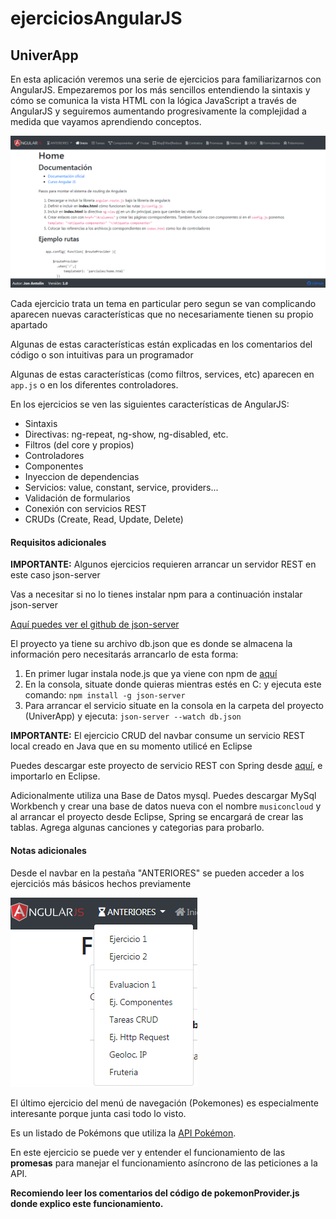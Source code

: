 # ejerciciosAngularJS

<h2>UniverApp</h2>

<p>En esta aplicación veremos una serie de ejercicios para familiarizarnos con AngularJS. 
Empezaremos por los más sencillos entendiendo la sintaxis y cómo se comunica la vista HTML con la lógica JavaScript a través de AngularJS y 
seguiremos aumentando progresivamente la complejidad a medida que vayamos aprendiendo conceptos.</p>

![Alt text](https://github.com/jonantolin/ejerciciosAngularJS/blob/master/resources/Captura_app.PNG)

<p>Cada ejercicio trata un tema en particular pero segun se van complicando aparecen nuevas características que no necesariamente tienen su propio apartado</p>
<p>Algunas de estas características están explicadas en los comentarios del código o son intuitivas para un programador</p>
<p>Algunas de estas características (como filtros, services, etc) aparecen en <code>app.js</code> o en los diferentes controladores.</p>
<p>En los ejercicios se ven las siguientes características de AngularJS:</p>

<ul>
  <li>Sintaxis</li>
  <li>Directivas: ng-repeat, ng-show, ng-disabled, etc.</li>
  <li>Filtros (del core y propios)</li>
  <li>Controladores</li>
  <li>Componentes</li>
  <li>Inyeccion de dependencias</li>
  <li>Servicios: value, constant, service, providers...</li>
  <li>Validación de formularios</li>
  <li>Conexión con servicios REST</li>
  <li>CRUDs (Create, Read, Update, Delete)</li>
</ul>



<h4>Requisitos adicionales</h4>

<p><strong>IMPORTANTE:</strong> Algunos ejercicios requieren arrancar un servidor REST en este caso json-server</p>
<p>Vas a necesitar si no lo tienes instalar npm para a continuación instalar json-server</p>
<p><a href="https://github.com/typicode/json-server" target="_blank">Aquí puedes ver el github de json-server</a></p>
<p>El proyecto ya tiene su archivo db.json que es donde se almacena la información pero necesitarás arrancarlo de esta forma:</p>

<ol>
  <li>En primer lugar instala node.js que ya viene con npm de <a href="https://nodejs.org/es/" target="_blank">aquí</a></li>
  <li>En la consola, situate donde quieras mientras estés en C: y ejecuta este comando: <code>npm install -g json-server</code></li>
  <li>Para arrancar el servicio situate en la consola en la carpeta del proyecto (UniverApp) y ejecuta: <code>json-server --watch db.json</code></li>
</ol>

<p><strong>IMPORTANTE:</strong> El ejercicio CRUD del navbar consume un servicio REST local creado en Java que en su momento utilicé en Eclipse</p>
<p>Puedes descargar este proyecto de servicio REST con Spring desde <a href="https://github.com/jonantolin/apiRestMusicOnClud" target="_blank">aquí</a>, e importarlo en Eclipse.</p>
<p>Adicionalmente utiliza una Base de Datos mysql. Puedes descargar MySql Workbench y crear una base de datos nueva con el nombre <code>musiconcloud</code> y 
al arrancar el proyecto desde Eclipse, Spring se encargará de crear las tablas. Agrega algunas canciones y categorias para probarlo. </p>

<h4>Notas adicionales</h4>
<p>Desde el navbar en la pestaña "ANTERIORES" se pueden acceder a los ejerciciós más básicos hechos previamente</p>

![Alt text](https://github.com/jonantolin/ejerciciosAngularJS/blob/master/resources/Captura_anteriores.PNG)

<p>El último ejercicio del menú de navegación (Pokemones) es especialmente interesante porque junta casi todo lo visto.</p>
<p>Es un listado de Pokémons que utiliza la <a href="https://pokeapi.co/" target="_blank">API Pokémon</a>.</p>
<p>En este ejercicio se puede ver y entender el funcionamiento de las <strong>promesas</strong> para manejar el funcionamiento asíncrono de 
las peticiones a la API.</p>
<p><strong>Recomiendo leer los comentarios del código de pokemonProvider.js donde explico este funcionamiento.</strong></p>

